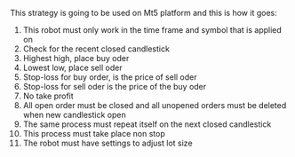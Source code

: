 This strategy is going to be used on Mt5 platform and this is how it goes:
 
1. This robot must only work in the time frame and symbol that is applied on
2. Check for the recent closed candlestick 
3. Highest high, place buy oder 
4. Lowest low, place sell oder 
5. Stop-loss for buy order, is the price of sell oder
6. Stop-loss for sell oder is the price of the buy oder
7. No take profit 
8. All open order must be closed and all unopened orders must be deleted when new candlestick open 
9. The same process must repeat itself on the next closed candlestick 
10. This process must take place non stop
10. The robot must have settings to adjust lot size
